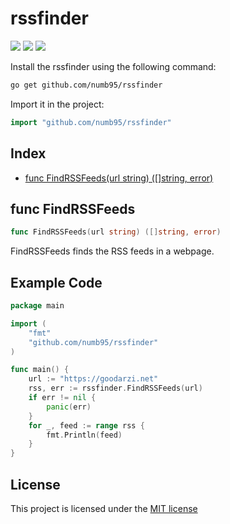# rssfinder

![](https://img.shields.io/github/go-mod/go-version/numb95/rssfinder?style=for-the-badge)
![](https://img.shields.io/github/license/numb95/rssfinder?style=for-the-badge)
![](https://img.shields.io/github/actions/workflow/status/numb95/rssfinder/go.yml?style=for-the-badge)

Install the rssfinder using the following command:

```bash 
go get github.com/numb95/rssfinder
```
Import it in the project:
```go
import "github.com/numb95/rssfinder"
```

## Index

- [func FindRSSFeeds(url string) ([]string, error)](<#func-findrssfeeds>)


## func FindRSSFeeds

```go
func FindRSSFeeds(url string) ([]string, error)
```

FindRSSFeeds finds the RSS feeds in a webpage.

## Example Code

```go
package main

import (
	"fmt"
	"github.com/numb95/rssfinder"
)

func main() {
	url := "https://goodarzi.net"
	rss, err := rssfinder.FindRSSFeeds(url)
	if err != nil {
		panic(err)
	}
	for _, feed := range rss {
		fmt.Println(feed)
	}
}
```
## License

This project is licensed under the [MIT license](https://opensource.org/license/mit/)

